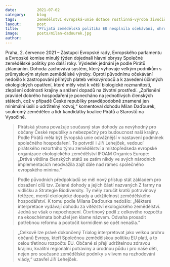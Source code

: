```yaml
---
date:         2021-07-02
category:     blog
tags:         zemědělství evropská-unie dotace rostlinná-výroba živočišná-výroba potravinářství krajinotvorba
layout:       post
title:        "Přijatá zemědělská politika EU nesplnila očekávání, ohrozí budoucnost české krajiny"
image:        posts/milan-dadourek.jpg
author:       
---
```

 

Praha, 2. července 2021 – Zástupci Evropské rady, Evropského parlamentu a Evropské komise minulý týden dojednali hlavní obrysy Společné zemědělské politiky pro další roky. Výsledek jednání je podle Pirátů zklamáním. Dohoda zachovává systém, který vyhovuje velkým podnikům s průmyslovým stylem zemědělské výroby. Oproti původnímu očekávání nedošlo k zastropování přímých plateb velkovýrobců a k zavedení účinných ekologických opatření, které měly vést k větší biologické rozmanitosti, zlepšení odolnosti krajiny a snížení dopadů na životní prostředí. „Zpřísnění pravidel dobrého hospodaření je ponecháno na jednotlivých členských státech, což v případě České republiky pravděpodobně znamená jen minimální úsilí o udržitelný rozvoj,“ komentoval dohodu Milan Daďourek, soukromý zemědělec a lídr kandidátky koalice Pirátů a Starostů na Vysočině.

> Pirátská strana považuje současný stav dohody za nevýhodný pro občany České republiky a nebezpečný pro budoucnost naší krajiny. Podle Pirátů měla být Evropská unie odvážnější v nastavení podmínek společného hospodaření. To potvrdil i Jiří Lehejček, vedoucí pirátského rezortního týmu zemědělství a místopředseda evropské organizace ekologického zemědělství IFOAM Organics Europe: „Drtivá většina členských států se zatím nikdy ve svých národních implementacích neodvážila zajít dále nad rámec společného evropského minima.“

> Podle původních předpokladů se měl nový přístup stát základem pro dosažení cílů tzv. Zelené dohody a jejích částí nazvaných Z farmy na vidličku a Strategie Biodiversity. Ty měly zaručit kratší potravinový řetězec, menší ekologické dopady a udržitelnost zemědělského hospodářství. K tomu podle Milana Daďourka nedošlo: „Některé interpretace vydávají dohodu za vítězství ekologického zemědělství. Jedná se však o nepochopení. Čtvrtinový podíl z celkového rozpočtu na ekoschémata bohužel jen klame názvem. Odvaha prosadit potřebnou reformu a pootočit kormidlem se opět nenašla.“ 

> „Celkově lze právě dokončený Trialog interpretovat jako velkou prohru občanů Evropy, kteří Společnou zemědělskou politiku EU platí, a to celou třetinou rozpočtu EU. Občané si přejí udržitelnou zdravou krajinu, kvalitní regionální potraviny a úrodnou půdu i pro naše děti, nejen pro současné zemědělské podniky s vlivem na rozhodování vlády,“  uzavřel Jiří Lehejček.
